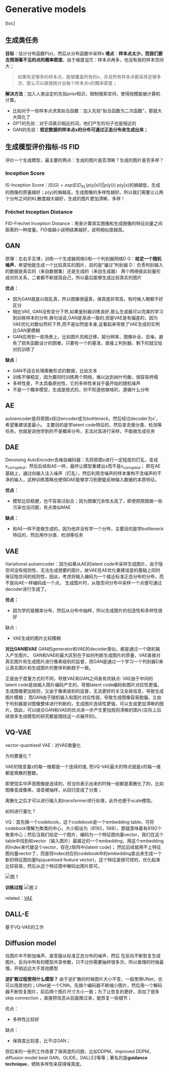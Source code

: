 # Generative models

[toc]

## 生成类任务

**目标**：估计分布函数P(x)，然后从分布函数中采样x
**难点**：**样本点太少，而我们要去预测看不见的点的概率密度**。由于维度诅咒：样本点再多，也没有我的样本空间大；
> 如果有足够多的样本点，能够覆盖所有的x，并且所有样本点都采样足够多次，那么可以直接统计出每个样本点x的概率密度；

**解决方法**：加入人类设定的先验$prior$知识，限制搜索空间，使得规模能被计算机计算。

- 比如对于一些样本点求其拟合函数：加入先验“拟合函数为二次函数”，那就大大简化了
- GPT的先验：对于词表示相近的词，他们产生的句子也是相近的
- GAN的先验：**假定数据的样本点x的分布可通过正态分布来生成出来；**

## 生成模型评价指标-IS FID

评价一个生成模型，最主要的两点：生成的图片是否清晰？生成的图片是否多样？

### Inception Score

IS-Inception Score：$IS(G) = exp(E(D_{KL}(p(y|x))||p(y)))$
p(y|x)的熵越低，生成的图像的质量越好；p(y)的熵越高，生成图像的多样性越好。所以我们需要让让两个分布之间的KL散度越大越好，生成的图片更加清晰、多样！

### Fréchet Inception Distance

FID-Fréchet Inception Distance：用来计算真实图像和生成图像的特征向量之间距离的一种度量。FID值越小说明结果越好，说明相似度越高。

## GAN

原理：左右手互博，训练一个生成器网络G和一个判别器网络D
G：**给定一个随机噪声**，希望他能生成一个比较真实的图片，目的是“骗过”判别器
D：负责判别输入的数据是真实的（来自数据集）还是生成的（来自生成器）
两个网络彼此较量形成对抗关系，二者都不断提高自己，所以最后能够生成比较真实的图片

**优点：**

- 因为GAN就是以假乱真，所以图像很逼真，保真度非常高，有时候人眼都不好区分
- 相比VAE, GAN没有变分下界,如果鉴别器训练良好,那么生成器可以完美的学习到训练样本的分布.换句话说,GAN是渐进一致的,但是VAE是有偏差的，因为VAE优化对数似然的下界,而不是似然度本身,这看起来导致了VAE生成的实例比GAN更模糊
- GAN应用到一些场景上，比如图片风格迁移，超分辨率，图像补全，去噪，避免了损失函数设计的困难，只要有一个的基准，直接上判别器，剩下的就交给对抗训练了

**缺点：**

- GAN不适合处理离散形式的数据，比如文本
- 训练不够稳定，因为要同时训练两个网络，难以达到纳什均衡，很容易坍塌
- 多样性差，不太具备原创性，它的多样性来自于最开始的随机噪声
- 不是一个概率模型，生成是隐式的，你不知道他做啥的，遵循什么分布

## AE

autoencoder是将原图x经过encoder成为bottleneck，然后经过decoder为x'，希望重建误差最小。
主要目的是学latent code特征的，然后拿去做分类、检测等任务。也就是说他学到的不是概率分布，无法对其进行采样，不能做生成任务

## DAE

Denoising AutoEncoder去噪自编码器：先将原图x进行一定程度的打乱，变成$x_{corrupted}$，然后后续和AE一样，最终让模型重建出x而不是$x_{corrupted}$；
即在AE基础上，通过向输入注入噪声（打乱），然后利用含噪声的样本重构不含噪声的干净的输入，这种训练策略也使得DAE能够学习到更能反映输入数据的本质特征。

**优点：**

- 模型比较稳健，也不容易过拟合；因为图像冗余性太高了，即使把原图做一些污染也没问题，有点类似MAE

**缺点：**

- 和AE一样不是做生成的，因为他并没有学一个分布，主要目的是学bottleneck特征的，然后用作分类、检测等任务

## VAE

Variational autoencoder：因为如果从AE的latent code中采样生成图片，由于隐空间没有规则性，无法生成想要的图片。故VAE在AE优化重建误差的基础上同时保证隐空间的规则性，因此，考虑将输入编码为一个接近标准正态分布的分布，而不是向AE一样编码成一个点。
生成图片时，从隐空间分布中采样一个点便可通过decoder进行生成了。

**优点：**

- 因为学的是概率分布，然后从分布中抽样，所以生成图片的创造性和多样性很好

缺点：

- VAE生成的图片比较模糊

**对比GAN和VAE**
GAN的generator和VAE的decoder类似，都是通过一个随机输入产生图片。
GAN和VAE的最大区别在于如何判断生成图片的质量，VAE直接对真实图片和生成图片进行像素级别的监督，而GAN是通过一个学习一个判别器D来让真实图片和生成图片的整体判断趋于一致。

正是由于度量方式的不同，导致VAE和GAN之间各有优缺点:
VAE由于中间的latent code是由输入图片编码产生的，导致latent code编码和图片对应性更强，生成图像更加规则，又由于像素级别的监督，无法更好的关注全局信息，导致生成图片模糊；
而GAN由于随机输入和图片对应性弱，导致生成图像容易跑偏，又由于判别器是对图像整体进行判断的，生成图片连续性更强，可以生成更加清晰的图片。因此，可以结合GAN和VAE的优点进一步产生更加规则清晰的图片(实际上后续很多生成模型的研究都是围绕这一点展开的)。

## VQ-VAE

vector-quantised VAE：对VAE做量化

为何要量化？

VAE的隐变量z的每一维都是一个连续的值, 而VQ-VAE最大的特点就是z的每一维都是离散的整数。

即使现实中声音图像是连续的，但当你表示出来的时候一般都是离散化了的，比如图像变成像素，语音被抽样，从回归变成了分类；

离散化之后才可以进行输入到transformer进行处理，此外也便于scale模型。

如何进行量化？

VQ：首先搞一个codebook，这个codebook是一个embedding table，可将codebook理解为聚类的中心，大小假设为（8192，568），那就意味着有8192个聚类中心；然后当我们给定一个图片，编码为一个特征图向量vector，我们在这个table中找到和vector（输入图片）最接近的一个embedding，用这个embedding的index来代替这个vector，存在z矩阵中(latent code)；
然后后续就用不上特征图向量vector了，而是将index对应的codebook中的embedding拿出来生成一个新的特征图向量fq(quantised feature vector)，这个特征是很可控的，优化起来比较容易，然后从这个特征图中解码出图片即可。

![图 1](../images/c80aa61c536b698372aa552d8c63a0bb59b1daa39fee38d311d6f39ba658aed7.png)  

**训练过程**
![图 2](../images/f59a34b46e1ced8a01933072476593ae3a1b08427b7ec9aa57584b95beddec5b.png)  

related：[VAE](https://zhuanlan.zhihu.com/p/91434658)

## DALL-E

基于VQ-VAE的工作

## Diffusion model

往图片中不断加噪声，直至服从标准正态分布的噪声，然后 在反向不断恢复生成图片。反向中所有的模型共享参数，只不过你需要抽样很多次，所以推理的时候最慢，开销远远大于其他模型

**逆扩散过程使用什么模型？**
由于逆扩散的时候图片大小不变，一般使用UNet，也可以用其他的；UNet是一个CNN，先搞个编码器不断缩小图片，然后用一个解码器不断恢复图片，前后两个图片尺寸大小一致；为了让恢复的更好，添加了很多skip connection ，直接把信息从前面推过来，能恢复一些细节；

优点：

- 多样性比较好

缺点：

- 保真度比较差，比不过GAN；

但后来的一些列工作改善了保真度的问题，比如DDPM，improved DDPM，diffusion model beat GAN，GLIDE，DALLE2等等；著名的是**guidance technique**，牺牲多样性来获得保真度。